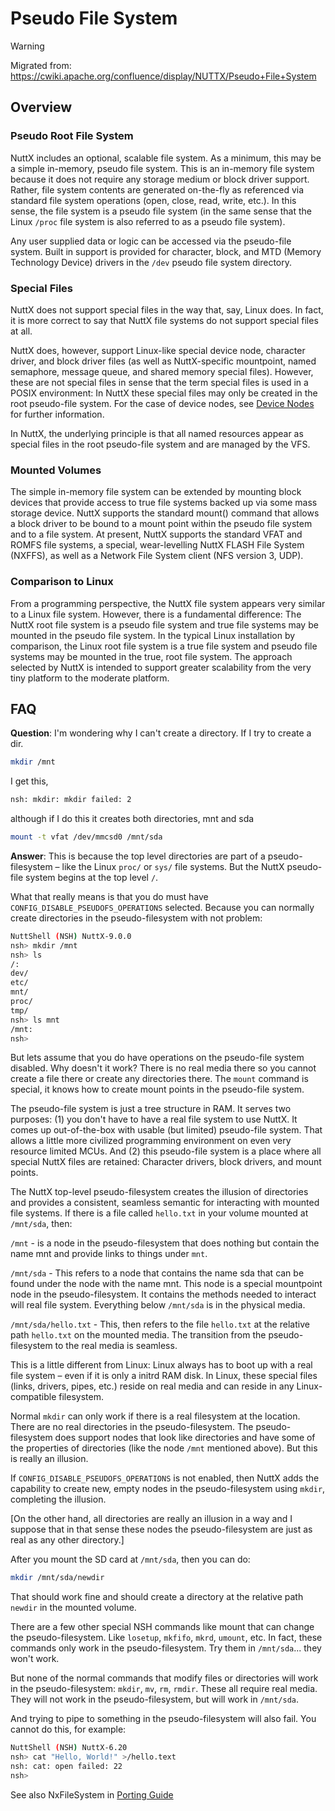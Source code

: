 # Pseudo File System

<div class="warning">

<div class="title">

Warning

</div>

Migrated from:
<https://cwiki.apache.org/confluence/display/NUTTX/Pseudo+File+System>

</div>

## Overview

### Pseudo Root File System

NuttX includes an optional, scalable file system. As a minimum, this may
be a simple in-memory, pseudo file system. This is an in-memory file
system because it does not require any storage medium or block driver
support. Rather, file system contents are generated on-the-fly as
referenced via standard file system operations (open, close, read,
write, etc.). In this sense, the file system is a pseudo file system (in
the same sense that the Linux `/proc` file system is also referred to as
a pseudo file system).

Any user supplied data or logic can be accessed via the pseudo-file
system. Built in support is provided for character, block, and MTD
(Memory Technology Device) drivers in the `/dev` pseudo file system
directory.

### Special Files

NuttX does not support special files in the way that, say, Linux does.
In fact, it is more correct to say that NuttX file systems do not
support special files at all.

NuttX does, however, support Linux-like special
<span class="title-ref">device node</span>, character driver, and block
driver files (as well as NuttX-specific mountpoint, named semaphore,
message queue, and shared memory special files). However, these are not
special files in sense that the term special files is used in a POSIX
environment: In NuttX these special files may
<span class="title-ref">only</span> be created in the root pseudo-file
system. For the case of device nodes, see [Device
Nodes](https://cwiki.apache.org/confluence/display/NUTTX/Device+Nodes)
for further information.

In NuttX, the underlying principle is that all
<span class="title-ref">named resources</span> appear as special files
in the root pseudo-file system and are managed by the VFS.

### Mounted Volumes

The simple in-memory file system can be extended by mounting block
devices that provide access to true file systems backed up via some mass
storage device. NuttX supports the standard mount() command that allows
a block driver to be bound to a mount point within the pseudo file
system and to a file system. At present, NuttX supports the standard
VFAT and ROMFS file systems, a special, wear-levelling NuttX FLASH File
System (NXFFS), as well as a Network File System client (NFS version 3,
UDP).

### Comparison to Linux

From a programming perspective, the NuttX file system appears very
similar to a Linux file system. However, there is a fundamental
difference: The NuttX root file system is a pseudo file system and true
file systems may be mounted in the pseudo file system. In the typical
Linux installation by comparison, the Linux root file system is a true
file system and pseudo file systems may be mounted in the true, root
file system. The approach selected by NuttX is intended to support
greater scalability from the very tiny platform to the moderate
platform.

## FAQ

**Question**: I'm wondering why I can't create a directory. If I try to
create a dir.

``` bash
mkdir /mnt
```

I get this,

``` bash
nsh: mkdir: mkdir failed: 2
```

although if I do this it creates both directories, mnt and sda

``` bash
mount -t vfat /dev/mmcsd0 /mnt/sda
```

**Answer**: This is because the top level directories are part of a
<span class="title-ref">pseudo-filesystem</span> – like the Linux
`proc/` or `sys/` file systems. But the NuttX pseudo-file system begins
at the top level `/`.

What that really means is that you do must have
`CONFIG_DISABLE_PSEUDOFS_OPERATIONS` selected. Because you can normally
create directories in the pseudo-filesystem with not problem:

``` bash
NuttShell (NSH) NuttX-9.0.0
nsh> mkdir /mnt
nsh> ls
/:
dev/
etc/
mnt/
proc/
tmp/
nsh> ls mnt
/mnt:
nsh>
```

But lets assume that you do have operations on the pseudo-file system
disabled. Why doesn't it work? There is no
<span class="title-ref">real</span> media there so you cannot create a
file there or create any directories there. The `mount` command is
special, it knows how to create mount points in the pseudo-file system.

The pseudo-file system is just a tree structure in RAM. It serves two
purposes: (1) you don't have to have a real file system to use NuttX. It
comes up out-of-the-box with usable (but limited) pseudo-file system.
That allows a little more civilized programming environment on even very
resource limited MCUs. And (2) this pseudo-file system is a place where
all special NuttX files are retained: Character drivers, block drivers,
and mount points.

The NuttX top-level pseudo-filesystem creates the
<span class="title-ref">illusion</span> of directories and provides a
consistent, seamless semantic for interacting with mounted file systems.
If there is a file called `hello.txt` in your volume mounted at
`/mnt/sda`, then:

`/mnt` - is a <span class="title-ref">node</span> in the
pseudo-filesystem that does nothing but contain the name mnt and provide
links to things <span class="title-ref">under</span> `mnt`.

`/mnt/sda` - This refers to a node that contains the name sda that can
be found <span class="title-ref">under</span> the node with the name
mnt. This node is a special <span class="title-ref">mountpoint
node</span> in the pseudo-filesystem. It contains the methods needed to
interact will real file system. Everything
<span class="title-ref">below</span> `/mnt/sda` is in the physical
media.

`/mnt/sda/hello.txt` - This, then refers to the file `hello.txt` at the
relative path `hello.txt` on the mounted media. The transition from the
pseudo-filesystem to the real media is seamless.

This is a little different from Linux: Linux always has to boot up with
a <span class="title-ref">real</span> file system – even if it is only a
initrd RAM disk. In Linux, these special files (links, drivers, pipes,
etc.) reside on real media and can reside in any Linux-compatible
filesystem.

Normal `mkdir` can only work if there is a
<span class="title-ref">real</span> filesystem at the location. There
are no real directories in the pseudo-filesystem. The pseudo-filesystem
does support <span class="title-ref">nodes</span> that look like
directories and have some of the properties of directories (like the
node `/mnt` mentioned above). But this is really an illusion.

If `CONFIG_DISABLE_PSEUDOFS_OPERATIONS` is not enabled, then NuttX adds
the capability to create new, empty <span class="title-ref">nodes</span>
in the pseudo-filesystem using `mkdir`, completing the illusion.

\[On the other hand, all directories are really an
<span class="title-ref">illusion</span> in a way and I suppose that in
that sense these nodes the pseudo-filesystem are just as
<span class="title-ref">real</span> as any other directory.\]

After you mount the SD card at `/mnt/sda`, then you can do:

``` bash
mkdir /mnt/sda/newdir
```

That should work fine and should create a directory at the relative path
`newdir` in the mounted volume.

There are a few other special NSH commands like mount that can change
the pseudo-filesystem. Like `losetup`, `mkfifo`, `mkrd`, `umount`, etc.
In fact, these commands <span class="title-ref">only</span> work in the
pseudo-filesystem. Try them in `/mnt/sda`... they won't work.

But none of the <span class="title-ref">normal</span> commands that
modify files or directories will work in the pseudo-filesystem: `mkdir`,
`mv`, `rm`, `rmdir`. These all require real media. They will not work in
the pseudo-filesystem, but will work in `/mnt/sda`.

And trying to pipe to something in the pseudo-filesystem will also fail.
You cannot do this, for example:

``` bash
NuttShell (NSH) NuttX-6.20
nsh> cat "Hello, World!" >/hello.text
nsh: cat: open failed: 22
nsh>
```

See also NxFileSystem in [Porting
Guide](https://cwiki.apache.org/confluence/display/NUTTX/Porting+Guide)
